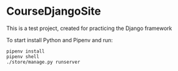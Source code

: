 # CourseDjangoSite

This is a test project, created for practicing the Django framework

To start install Python and Pipenv and run:


```
pipenv install
pipenv shell
./store/manage.py runserver
```
